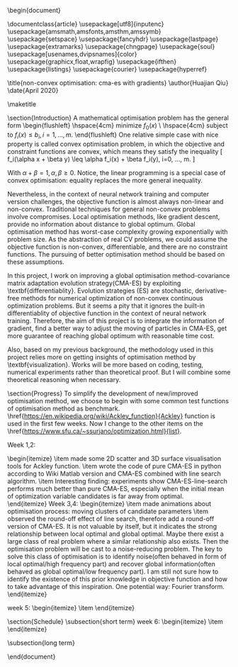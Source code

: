 

\begin{document}

\documentclass{article}
\usepackage[utf8]{inputenc}
\usepackage{amsmath,amsfonts,amsthm,amssymb}
\usepackage{setspace}
\usepackage{fancyhdr}
\usepackage{lastpage}
\usepackage{extramarks}
\usepackage{chngpage}
\usepackage{soul}
\usepackage[usenames,dvipsnames]{color}
\usepackage{graphicx,float,wrapfig}
\usepackage{ifthen}
\usepackage{listings}
\usepackage{courier}
\usepackage{hyperref}

\title{non-convex optimisation: cma-es with gradients}
\author{Huajian Qiu}
\date{April 2020}

\maketitle

\section{Introduction}
A mathematical optimisation problem has the general form 
\begin{flushleft}
\hspace{4cm} minimize $f_0(x)$         \\
\hspace{4cm} subject to $f_i(x) \leq b_i, i=1, ..., m.$
\end{flushleft}
One relative simple case with nice property is called convex optimisation problem, in which the objective and constraint functions are convex, which means they satisfy the inequality
\[ f_i(\alpha x + \beta y) \leq \alpha f_i(x) + \beta f_i(y), i=0, ..., m. \]

With $\alpha + \beta = 1, \alpha, \beta \geq 0$. Notice, the linear programming is a special case of convex optimisation: equality replaces the more general inequality.

Nevertheless, in the context of neural network training and computer version challenges, the objective function is almost always non-linear and non-convex. Traditional techniques for general non-convex problems involve compromises. Local optimisation methods, like gradient descent, provide no information about distance to global optimum. Global optimisation method has worst-case complexity growing exponentially with problem size. As the abstraction of real CV problems, we could assume the objective function is non-convex, differentiable, and there are no constraint functions. The pursuing of better optimisation method should be based on these assumptions. 

In this project, I work on improving a global optimisation method-covariance matrix adaptation evolution strategy(CMA-ES) by exploiting \textbf{differentiablity}. Evolution strategies (ES) are stochastic, derivative-free methods for numerical optimization of non-convex continuous optimization problems. But it seems a pity that it ignores the built-in differentiablity of objective function in the context of neural network training. Therefore, the aim of this project is to integrate the information of gradient, find a better way to adjust the moving of particles in CMA-ES, get more guarantee of reaching global optimum with reasonable time cost. 

Also, based on my previous background, the methodology used in this project relies more on getting insights of optimisation method by \textbf{visualization}. Works will be more based on coding, testing, numerical experiments rather than theoretical proof. But I will combine some theoretical reasoning when necessary.  

\section{Progress}
To simplify the development of new/improved optimisation method, we choose to begin with some common test functions of optimisation method as benchmark. \href{https://en.wikipedia.org/wiki/Ackley_function}{Ackley}  function is used in the first few weeks. Now I change to the other items on the \href{https://www.sfu.ca/~ssurjano/optimization.html}{list}.

Week 1,2: 

\begin{itemize}
    \item made some 2D scatter and 3D surface visualisation tools for Ackley function. 
    \item wrote the code of pure CMA-ES in python according to Wiki Matlab version and CMA-ES combined with line search algorithm.
    \item Interesting finding: experiments show CMA-ES-line-search performs much better than pure CMA-ES, especially when the initial mean of optimization variable 
    candidates is far away from optimal.   
\end{itemize}
Week 3,4:
\begin{itemize}
    \item made animations about optimisation process: moving clusters of candidate parameters
    \item observed the round-off effect of line search, therefore add a round-off version of CMA-ES. It is not valuable by itself, but it indicates the strong relationship between local optimal and global optimal. Maybe there exist a large class of real problem where a similar relationship also exists. Then the optimisation problem will be cast to a noise-reducing problem. The key to solve this class of optimisation is to identify noise(often behaved in form of local optimal/high frequency part) and recover global information(often behaved as global optimal/low frequency part). I am still not sure how to identify the existence of this prior knowledge in objective function and how to take advantage of this inspiration. One potential way: Fourier transform.    
\end{itemize}

week 5:
\begin{itemize}
    \item 
\end{itemize}


\section{Schedule}
\subsection{short term}
week 6:
\begin{itemize}
    \item 
\end{itemize}

\subsection{long term}


\end{document}
